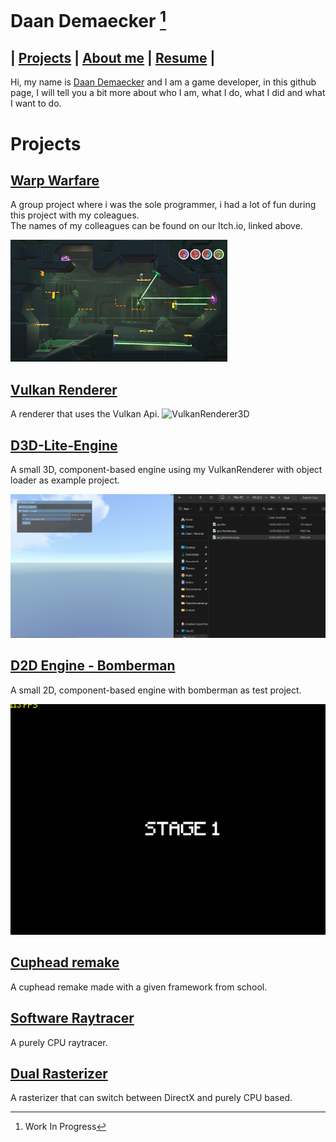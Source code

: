 # Daan Demaecker [^1]
## | [Projects](#Projects)  |    [About me](AboutMe.md)  |    [Resume](Content/DaanDemaeckerCV.pdf) |
Hi, my name is [Daan Demaecker](AboutMe.md) and I am a game developer, in this github page, I will tell you a bit more about who I am, what I do, what I did and what I want to do.  

[^1]: Work In Progress

# Projects
## [Warp Warfare](https://luckyelias.itch.io/group29-warp-warfare)
A group project where i was the sole programmer, i had a lot of fun during this project with my coleagues.  
The names of my colleagues can be found on our Itch.io, linked above.

![Warp Warfare](Content/WarpWarfare.png)

## [Vulkan Renderer](https://github.com/DaanDemaecker/VulkanRenderer)
A renderer that uses the Vulkan Api. 
![VulkanRenderer3D](Content/VulkanRenderer3D.gif)

## [D3D-Lite-Engine](https://github.com/DaanDemaecker/D3D-Lite-Engine)
A small 3D, component-based engine using my VulkanRenderer with object loader as example project.

![object loader](Content/D3D-Lite-Engine.gif)


## [D2D Engine - Bomberman](https://github.com/DaanDemaecker/D2DEngine)
A small 2D, component-based engine with bomberman as test project.  

![bomberman](Content/Bomberman.gif)

## [Cuphead remake](https://github.com/DaanDemaecker/CupheadRemake)
A cuphead remake made with a given framework from school.  

## [Software Raytracer](https://github.com/DaanDemaecker/RayTracer)
A purely CPU raytracer.

## [Dual Rasterizer](https://github.com/DaanDemaecker/DualRasterizer)
A rasterizer that can switch between DirectX and purely CPU based.
